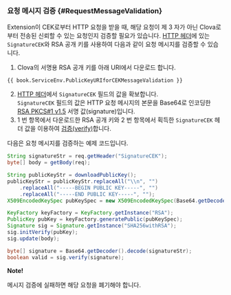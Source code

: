 <!-- Note! This content includes shared parts. Therefore, when you update this, you should beware of synchronization. -->

### 요청 메시지 검증 {#RequestMessageValidation}

<!-- Start of the shared content: CEKRequestMessageValidation -->

Extension이 CEK로부터 HTTP 요청을 받을 때, 해당 요청이 제 3 자가 아닌 Clova로부터 전송된 신뢰할 수 있는 요청인지 검증할 필요가 있습니다. [HTTP 헤더](/Develop/References/HTTP_Message.md#HTTPHeader)에 있는 `SignatureCEK`와 RSA 공개 키를 사용하여 다음과 같이 요청 메시지를 검증할 수 있습니다.

1. Clova의 서명용 RSA 공개 키를 아래 URI에서 다운로드 합니다.<br />
  ```
  {{ book.ServiceEnv.PublicKeyURIforCEKMessageValidation }}
  ```
2. [HTTP 헤더](/Develop/References/HTTP_Message.md#HTTPHeader)에서 `SignatureCEK` 필드의 값을 확보합니다.<br />
  `SignatureCEK` 필드의 값은 HTTP 요청 메시지의 본문을 Base64로 인코딩한 <a href="https://tools.ietf.org/html/rfc3447" target="_blank">RSA PKCS#1 v1.5</a> 서명 값(signature)입니다.
3. 1 번 항목에서 다운로드한 RSA 공개 키와 2 번 항목에서 획득한 `SignatureCEK` 헤더 값을 이용하여 <a href="https://tools.ietf.org/html/rfc3447#section-5.2" target="_blank">검증(verify)</a>합니다.

다음은 요청 메시지를 검증하는 예제 코드입니다.
```java
String signatureStr = req.getHeader("SignatureCEK");
byte[] body = getBody(req);

String publicKeyStr = downloadPublicKey();
publicKeyStr = publicKeyStr.replaceAll("\\n", "")
    .replaceAll("-----BEGIN PUBLIC KEY-----", "")
    .replaceAll("-----END PUBLIC KEY-----", "");
X509EncodedKeySpec pubKeySpec = new X509EncodedKeySpec(Base64.getDecoder().decode(publicKeyStr));

KeyFactory keyFactory = KeyFactory.getInstance("RSA");
PublicKey pubKey = keyFactory.generatePublic(pubKeySpec);
Signature sig = Signature.getInstance("SHA256withRSA");
sig.initVerify(pubKey);
sig.update(body);

byte[] signature = Base64.getDecoder().decode(signatureStr);
boolean valid = sig.verify(signature);
```

<div class="note">
  <p><strong>Note!</strong></p>
  <p>메시지 검증에 실패하면 해당 요청을 폐기해야 합니다.</p>
</div>

<!-- End of the shared content -->

